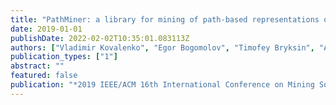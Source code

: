 ```yaml
---
title: "PathMiner: a library for mining of path-based representations of code"
date: 2019-01-01
publishDate: 2022-02-02T10:35:01.083113Z
authors: ["Vladimir Kovalenko", "Egor Bogomolov", "Timofey Bryksin", "Alberto Bacchelli"]
publication_types: ["1"]
abstract: ""
featured: false
publication: "*2019 IEEE/ACM 16th International Conference on Mining Software Repositories (MSR)*"
---
```


